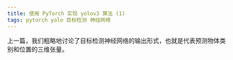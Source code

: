```yaml
---
title: 使用 PyTorch 实现 yolov3 算法 (1)
tags: pytorch yolo 目标检测 神经网络
---
```


上一篇，我们粗略地讨论了目标检测神经网络的输出形式，也就是代表预测物体类别和位置的三维张量。

